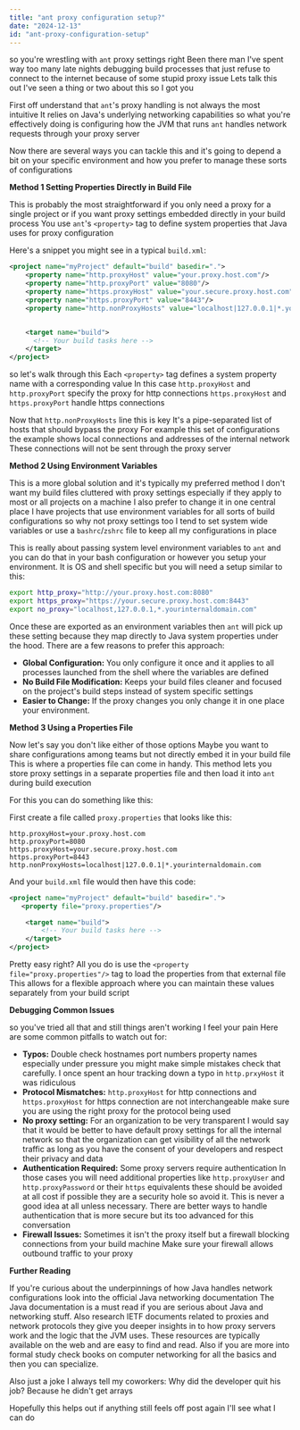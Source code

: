 ```yaml
---
title: "ant proxy configuration setup?"
date: "2024-12-13"
id: "ant-proxy-configuration-setup"
---
```


 so you're wrestling with `ant` proxy settings right Been there man I've spent way too many late nights debugging build processes that just refuse to connect to the internet because of some stupid proxy issue Lets talk this out I've seen a thing or two about this so I got you

First off understand that `ant`'s proxy handling is not always the most intuitive It relies on Java's underlying networking capabilities so what you're effectively doing is configuring how the JVM that runs `ant` handles network requests through your proxy server

Now there are several ways you can tackle this and it's going to depend a bit on your specific environment and how you prefer to manage these sorts of configurations

**Method 1 Setting Properties Directly in Build File**

This is probably the most straightforward if you only need a proxy for a single project or if you want proxy settings embedded directly in your build process You use `ant`'s `<property>` tag to define system properties that Java uses for proxy configuration

Here's a snippet you might see in a typical `build.xml`:

```xml
<project name="myProject" default="build" basedir=".">
    <property name="http.proxyHost" value="your.proxy.host.com"/>
    <property name="http.proxyPort" value="8080"/>
    <property name="https.proxyHost" value="your.secure.proxy.host.com"/>
    <property name="https.proxyPort" value="8443"/>
    <property name="http.nonProxyHosts" value="localhost|127.0.0.1|*.yourinternaldomain.com"/>


    <target name="build">
      <!-- Your build tasks here -->
    </target>
</project>

```
 so let's walk through this Each `<property>` tag defines a system property name with a corresponding value In this case `http.proxyHost` and `http.proxyPort` specify the proxy for http connections `https.proxyHost` and `https.proxyPort` handle https connections

Now that `http.nonProxyHosts` line this is key It's a pipe-separated list of hosts that should bypass the proxy For example this set of configurations the example shows local connections and addresses of the internal network These connections will not be sent through the proxy server

**Method 2 Using Environment Variables**

This is a more global solution and it's typically my preferred method I don't want my build files cluttered with proxy settings especially if they apply to most or all projects on a machine I also prefer to change it in one central place I have projects that use environment variables for all sorts of build configurations so why not proxy settings too I tend to set system wide variables or use a `bashrc`/`zshrc` file to keep all my configurations in place

This is really about passing system level environment variables to `ant` and you can do that in your bash configuration or however you setup your environment. It is OS and shell specific but you will need a setup similar to this:

```bash
export http_proxy="http://your.proxy.host.com:8080"
export https_proxy="https://your.secure.proxy.host.com:8443"
export no_proxy="localhost,127.0.0.1,*.yourinternaldomain.com"
```

Once these are exported as an environment variables then `ant` will pick up these setting because they map directly to Java system properties under the hood. There are a few reasons to prefer this approach:

*   **Global Configuration:** You only configure it once and it applies to all processes launched from the shell where the variables are defined
*   **No Build File Modification:** Keeps your build files cleaner and focused on the project's build steps instead of system specific settings
*   **Easier to Change:** If the proxy changes you only change it in one place your environment.

**Method 3 Using a Properties File**

Now let's say you don't like either of those options Maybe you want to share configurations among teams but not directly embed it in your build file This is where a properties file can come in handy. This method lets you store proxy settings in a separate properties file and then load it into `ant` during build execution

For this you can do something like this:

First create a file called `proxy.properties` that looks like this:
```properties
http.proxyHost=your.proxy.host.com
http.proxyPort=8080
https.proxyHost=your.secure.proxy.host.com
https.proxyPort=8443
http.nonProxyHosts=localhost|127.0.0.1|*.yourinternaldomain.com
```

And your `build.xml` file would then have this code:

```xml
<project name="myProject" default="build" basedir=".">
   <property file="proxy.properties"/>

    <target name="build">
        <!-- Your build tasks here -->
    </target>
</project>
```
Pretty easy right? All you do is use the `<property file="proxy.properties"/>` tag to load the properties from that external file This allows for a flexible approach where you can maintain these values separately from your build script

**Debugging Common Issues**

so you've tried all that and still things aren't working I feel your pain Here are some common pitfalls to watch out for:

*   **Typos:** Double check hostnames port numbers property names especially under pressure you might make simple mistakes check that carefully. I once spent an hour tracking down a typo in `http.prxyHost` it was ridiculous
*   **Protocol Mismatches:** `http.proxyHost` for http connections and `https.proxyHost` for https connection are not interchangeable make sure you are using the right proxy for the protocol being used
*   **No proxy setting:** For an organization to be very transparent I would say that it would be better to have default proxy settings for all the internal network so that the organization can get visibility of all the network traffic as long as you have the consent of your developers and respect their privacy and data
*   **Authentication Required:** Some proxy servers require authentication In those cases you will need additional properties like `http.proxyUser` and `http.proxyPassword` or their `https` equivalents these should be avoided at all cost if possible they are a security hole so avoid it. This is never a good idea at all unless necessary. There are better ways to handle authentication that is more secure but its too advanced for this conversation
*   **Firewall Issues:** Sometimes it isn't the proxy itself but a firewall blocking connections from your build machine Make sure your firewall allows outbound traffic to your proxy

**Further Reading**

If you're curious about the underpinnings of how Java handles network configurations look into the official Java networking documentation The Java documentation is a must read if you are serious about Java and networking stuff. Also research IETF documents related to proxies and network protocols they give you deeper insights in to how proxy servers work and the logic that the JVM uses. These resources are typically available on the web and are easy to find and read. Also if you are more into formal study check books on computer networking for all the basics and then you can specialize.

Also just a joke I always tell my coworkers: Why did the developer quit his job? Because he didn't get arrays

Hopefully this helps out if anything still feels off post again I'll see what I can do
